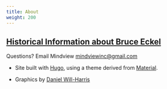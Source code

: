 ```yaml
---
title: About
weight: 200
---
```


## [Historical Information about Bruce Eckel](https://www.blog.pythonlibrary.org/2017/11/06/pydev-of-the-week-bruce-eckel/)

Questions? Email Mindview <mindviewinc@gmail.com>

+ Site built with
<a href="https://www.gohugo.io" target="_blank">Hugo</a>, using a theme derived from
<a href="http://github.com/digitalcraftsman/hugo-material-docs" target="_blank">Material</a>.

+ Graphics by <a href="http://www.Will-Harris.com">Daniel Will-Harris</a>
